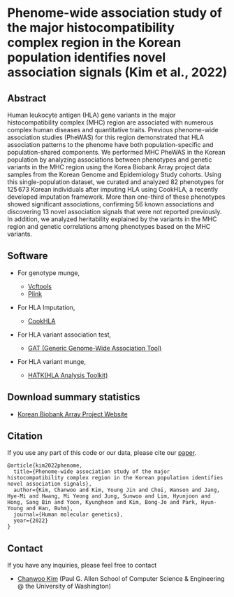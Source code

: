 # Phenome-wide association study of the major histocompatibility complex region in the Korean population identifies novel association signals (Kim et al., 2022)


## Abstract

Human leukocyte antigen (HLA) gene variants in the major histocompatibility complex (MHC) region are associated with numerous complex human diseases and quantitative traits. Previous phenome-wide association studies (PheWAS) for this region demonstrated that HLA association patterns to the phenome have both population-specific and population-shared components. We performed MHC PheWAS in the Korean population by analyzing associations between phenotypes and genetic variants in the MHC region using the Korea Biobank Array project data samples from the Korean Genome and Epidemiology Study cohorts. Using this single-population dataset, we curated and analyzed 82 phenotypes for 125 673 Korean individuals after imputing HLA using CookHLA, a recently developed imputation framework. More than one-third of these phenotypes showed significant associations, confirming 56 known associations and discovering 13 novel association signals that were not reported previously. In addition, we analyzed heritability explained by the variants in the MHC region and genetic correlations among phenotypes based on the MHC variants.

## Software

- For genotype munge,
    - [Vcftools](http://vcftools.sourceforge.net/)
    - [Plink](www.cog-genomics.org/plink/2.0/)

- For HLA Imputation,
    - [CookHLA](https://github.com/WansonChoi/CookHLA)

- For HLA variant association test,
    - [GAT (Generic Genome-Wide Association Tool)](https://github.com/ch6845/GAT)

- For HLA variant munge,
    - [HATK(HLA Analysis Toolkit)](https://github.com/WansonChoi/HATK)

## Download summary statistics
- [Korean Biobank Array Project Website](https://www.koreanchip.org/downloads)

## Citation
If you use any part of this code or our data, please cite our
[paper](https://doi.org/10.1093/hmg/ddac016).
```
@article{kim2022phenome,
  title={Phenome-wide association study of the major histocompatibility complex region in the Korean population identifies novel association signals},
  author={Kim, Chanwoo and Kim, Young Jin and Choi, Wanson and Jang, Hye-Mi and Hwang, Mi Yeong and Jung, Sunwoo and Lim, Hyunjoon and Hong, Sang Bin and Yoon, Kyungheon and Kim, Bong-Jo and Park, Hyun-Young and Han, Buhm},
  journal={Human molecular genetics},
  year={2022}
}
```

## Contact
If you have any inquiries, please feel free to contact
- [Chanwoo Kim](https://chanwoo.kim) (Paul G. Allen School of Computer Science & Engineering @ the University of Washington)
